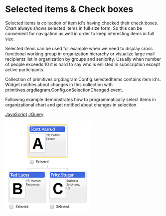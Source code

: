 # Selected items & Check boxes
Selected items is collection of item id's having checked their check boxes. Chart always shows selected items in full size form.  So this can be convenient for navigation as well in order to keep interesting items in full size. 

Selected items can be used for example when we need to display cross functional working group in organization hierarchy or visualize large mail recipients list in organization by groups and seniority. Usually when number of people exceeds 10 it is hard to say who is enlisted in subscription except active participants.

Collection of primitives.orgdiagram.Config.selectedItems contains item id's. Widget notifies about changes in this collection with primitives.orgdiagram.Config.onSelectionChanged event.

Following example demonstrates how to programmatically select items in organizational chart  and get notified about changes in selection.

[JavaScript](javascript.controls/CaseSelectedItems.html)
[JQuery](jquery.widgets/CaseSelectedItems.html)

![Screenshot](images/screenshots/CaseSelectedItems.png)